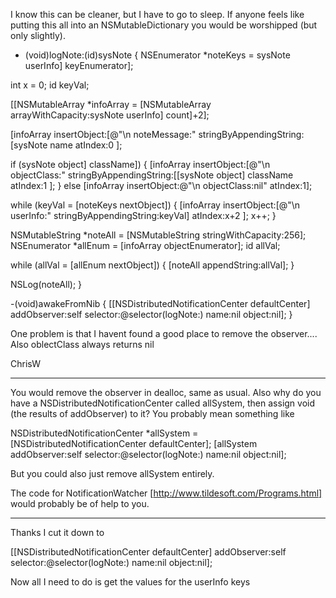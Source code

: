 

I know this can be cleaner, but I have to go to sleep.
If anyone feels like putting this all into an NSMutableDictionary you would be worshipped (but only slightly).

    

- (void)logNote:(id)sysNote
{
NSEnumerator *noteKeys = sysNote userInfo] keyEnumerator];

int x = 0;
id keyVal;

[[NSMutableArray *infoArray = [NSMutableArray arrayWithCapacity:sysNote userInfo] count]+2]; 

[infoArray insertObject:[@"\n noteMessage:" stringByAppendingString:[sysNote name 
atIndex:0
];


if (sysNote object] className])
	{
	[infoArray insertObject:[@"\n objectClass:" stringByAppendingString:[[sysNote object] className 
	atIndex:1
	];
	}
	  else [infoArray insertObject:@"\n objectClass:nil"  atIndex:1];
		

while (keyVal = [noteKeys nextObject])
{
	[infoArray insertObject:[@"\n userInfo:" stringByAppendingString:keyVal] 
	atIndex:x+2
	];
	x++;
}


NSMutableString *noteAll = [NSMutableString stringWithCapacity:256];
NSEnumerator *allEnum = [infoArray objectEnumerator];
id allVal;


while (allVal = [allEnum nextObject])
        {
	[noteAll appendString:allVal];
        }

NSLog(noteAll);
}



-(void)awakeFromNib
{
[[NSDistributedNotificationCenter defaultCenter] 
   addObserver:self
   selector:@selector(logNote:)
   name:nil
   object:nil];
}



One problem is that I havent found a good place to remove the observer....
Also oblectClass always returns nil

ChrisW

----

You would remove the observer in dealloc, same as usual. Also why do you have a NSDistributedNotificationCenter called allSystem, then assign void (the results of addObserver) to it? You probably mean something like

    

NSDistributedNotificationCenter *allSystem = [NSDistributedNotificationCenter defaultCenter];
   [allSystem addObserver:self
   selector:@selector(logNote:)
   name:nil
   object:nil];



But you could also just remove allSystem entirely.

The code for NotificationWatcher [http://www.tildesoft.com/Programs.html] would probably be of help to you. 

----

Thanks
I cut it down to

    
[[NSDistributedNotificationCenter defaultCenter] 
   addObserver:self
   selector:@selector(logNote:)
   name:nil
   object:nil];


Now all I need to do is get the values for the userInfo keys
